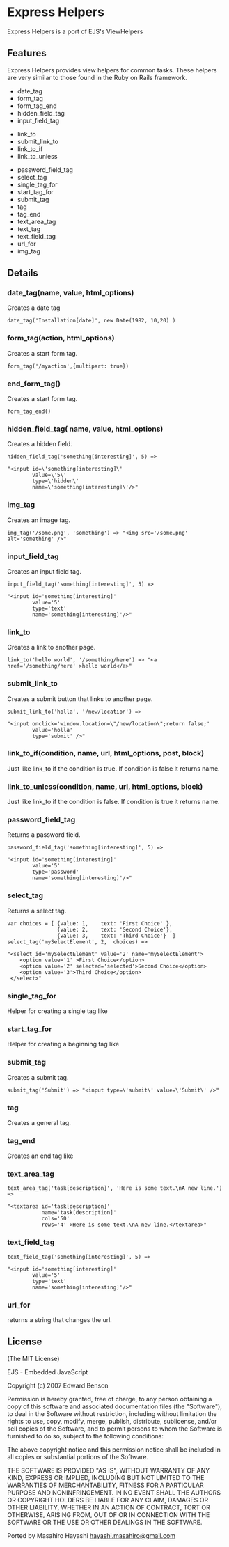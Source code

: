 # Express Helpers

Express Helpers is a port of EJS's ViewHelpers

## Features

Express Helpers provides view helpers for common tasks. These helpers are very similar to those found in the Ruby on Rails framework.

* date_tag
* form_tag
* form_tag_end
* hidden_field_tag
* input_field_tag
<!-- * is_current_page -->
* link_to
* submit_link_to
* link_to_if
* link_to_unless
<!-- * link_to_unless_current -->
* password_field_tag
* select_tag
* single_tag_for
* start_tag_for
* submit_tag
* tag
* tag_end
* text_area_tag
* text_tag
* text_field_tag
* url_for
* img_tag

## Details


### date_tag(name, value, html_options)
Creates a date tag

    date_tag('Installation[date]', new Date(1982, 10,20) )


### form_tag(action, html_options)  
Creates a start form tag.

    form_tag('/myaction',{multipart: true}) 


### end_form_tag() 
Creates a start form tag.

    form_tag_end()


### hidden_field_tag( name,  value,  html_options)
Creates a hidden field.

	hidden_field_tag('something[interesting]', 5) => 

    "<input id=\'something[interesting]\' 
            value=\'5\' 
            type=\'hidden\' 
            name=\'something[interesting]\'/>"


### img_tag
Creates an image tag.

    img_tag('/some.png', 'something') => "<img src='/some.png' alt='something' />"


### input_field_tag
Creates an input field tag.

    input_field_tag('something[interesting]', 5) => 

    "<input id='something[interesting]' 
            value='5' 
            type='text' 
            name='something[interesting]'/>"


<!-- ### is_current_page -->
<!-- Returns true if the url equals location.href or location.pathname, false if otherwise. -->

<!--     is_current_page('yahoo.com') => false -->



### link_to
Creates a link to another page.

    link_to('hello world', '/something/here') => "<a href='/something/here' >hello world</a>"



### submit_link_to
Creates a submit button that links to another page.

    submit_link_to('holla', '/new/location') => 

    "<input onclick='window.location=\"/new/location\";return false;' 
            value='holla' 
            type='submit' />"



### link_to_if(condition, name, url, html_options, post, block)
Just like link_to if the condition is true. If condition is false it returns name.

### link_to_unless(condition, name, url, html_options, block)
Just like link_to if the condition is false. If condition is true it returns name.

<!-- ### link_to_unless_current(name, url, html_options, block) -->
<!-- Just like link_to if the url passed in matches the current pages url.  Returns name if otherwise. -->

### password_field_tag
Returns a password field.

    password_field_tag('something[interesting]', 5) => 

    "<input id='something[interesting]' 
            value='5' 
            type='password' 
            name='something[interesting]'/>"



### select_tag
Returns a select tag.

    var choices = [ {value: 1,    text: 'First Choice' }, 
                    {value: 2,    text: 'Second Choice'},
                    {value: 3,    text: 'Third Choice'}  ]
    select_tag('mySelectElement', 2,  choices) => 
    
    "<select id='mySelectElement' value='2' name='mySelectElement'>
        <option value='1' >First Choice</option>
        <option value='2' selected='selected'>Second Choice</option>
        <option value='3'>Third Choice</option>
     </select>"



### single_tag_for

Helper for creating a single tag like <br/>

### start_tag_for

Helper for creating a beginning tag like <div>

### submit_tag
Creates a submit tag.

    submit_tag('Submit') => "<input type=\'submit\' value=\'Submit\' />"

### tag

Creates a general tag.

### tag_end

Creates an end tag like </div>

### text_area_tag

    text_area_tag('task[description]', 'Here is some text.\nA new line.') =>

    "<textarea id='task[description]' 
               name='task[description]' 
               cols='50' 
               rows='4' >Here is some text.\nA new line.</textarea>"



### text_field_tag

    text_field_tag('something[interesting]', 5) => 

    "<input id='something[interesting]' 
            value='5' 
            type='text' 
            name='something[interesting]'/>"



### url_for

returns a string that changes the url.


## License

(The MIT License)

EJS - Embedded JavaScript

Copyright (c) 2007 Edward Benson 

Permission is hereby granted, free of charge, to any person obtaining a copy
of this software and associated documentation files (the "Software"), to deal
in the Software without restriction, including without limitation the rights
to use, copy, modify, merge, publish, distribute, sublicense, and/or sell
copies of the Software, and to permit persons to whom the Software is
furnished to do so, subject to the following conditions:

The above copyright notice and this permission notice shall be included in
all copies or substantial portions of the Software.

THE SOFTWARE IS PROVIDED "AS IS", WITHOUT WARRANTY OF ANY KIND, EXPRESS OR
IMPLIED, INCLUDING BUT NOT LIMITED TO THE WARRANTIES OF MERCHANTABILITY,
FITNESS FOR A PARTICULAR PURPOSE AND NONINFRINGEMENT. IN NO EVENT SHALL THE
AUTHORS OR COPYRIGHT HOLDERS BE LIABLE FOR ANY CLAIM, DAMAGES OR OTHER
LIABILITY, WHETHER IN AN ACTION OF CONTRACT, TORT OR OTHERWISE, ARISING FROM,
OUT OF OR IN CONNECTION WITH THE SOFTWARE OR THE USE OR OTHER DEALINGS IN
THE SOFTWARE.


Ported by Masahiro Hayashi <hayashi.masahiro@gmail.com>

